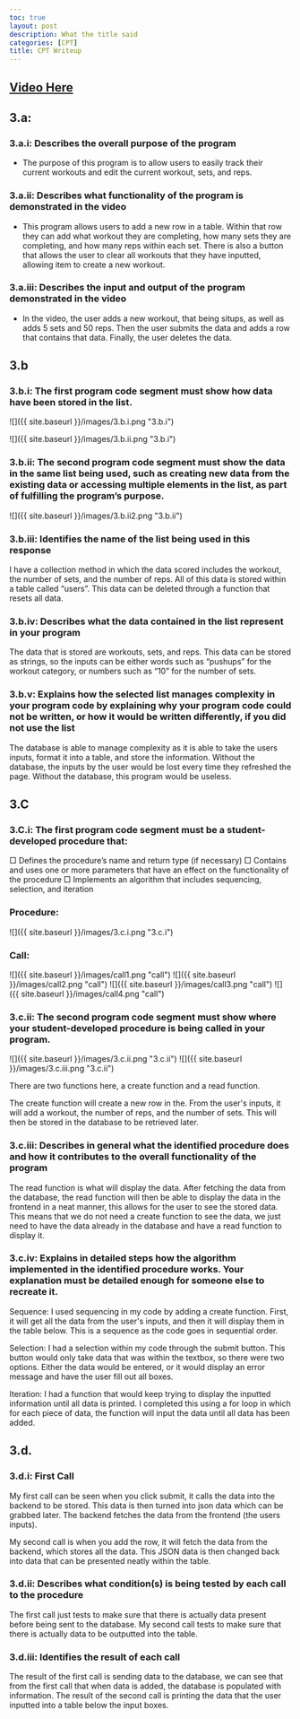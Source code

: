 ```yaml
---
toc: true
layout: post
description: What the title said
categories: [CPT]
title: CPT Writeup
---
```


## [Video Here](https://drive.google.com/file/d/1Igub2Sq3OX9eFO8xkUcnbgltS78sFgtE/view)

## 3.a:

### 3.a.i: Describes the overall purpose of the program

* The purpose of this program is to allow users to easily track their current workouts and edit the current workout, sets, and reps.

### 3.a.ii: Describes what functionality of the program is demonstrated in the video

* This program allows users to add a new row in a table. Within that row they can add what workout they are completing, how many sets they are completing, and how many reps within each set. There is also a button that allows the user to clear all workouts that they have inputted, allowing item to create a new workout.

### 3.a.iii: Describes the input and output of the program demonstrated in the video

* In the video, the user adds a new workout, that being situps, as well as adds 5 sets and 50 reps. Then the user submits the data and adds a row that contains that data. Finally, the user deletes the data.

## 3.b

### 3.b.i: The first program code segment must show how data have been stored in the list.

![]({{ site.baseurl }}/images/3.b.i.png "3.b.i")

![]({{ site.baseurl }}/images/3.b.ii.png "3.b.i")
 

### 3.b.ii: The second program code segment must show the data in the same list being used, such as creating new data from the existing data or accessing multiple elements in the list, as part of fulfilling the program’s purpose.

![]({{ site.baseurl }}/images/3.b.ii2.png "3.b.ii")

### 3.b.iii: Identifies the name of the list being used in this response

I have a collection method in which the data scored includes the workout, the number of sets, and the number of reps. All of this data is stored within a table called “users”. This data can be deleted through a function that resets all data. 

### 3.b.iv: Describes what the data contained in the list represent in your program

The data that is stored are workouts, sets, and reps. This data can be stored as strings, so the inputs can be either words such as “pushups” for the workout category, or numbers such as “10” for the number of sets.

### 3.b.v: Explains how the selected list manages complexity in your program code by explaining why your program code could not be written, or how it would be written differently, if you did not use the list

The database is able to manage complexity as it is able to take the users inputs, format it into a table, and store the information. Without the database, the inputs by the user would be lost every time they refreshed the page. Without the database, this program would be useless.

## 3.C

### 3.C.i: The first program code segment must be a student-developed procedure that: 
□ Defines the procedure’s name and return type (if necessary) 
□ Contains and uses one or more parameters that have an effect on the functionality of the procedure 
□ Implements an algorithm that includes sequencing, selection, and iteration

### Procedure:
![]({{ site.baseurl }}/images/3.c.i.png "3.c.i")
### Call:
![]({{ site.baseurl }}/images/call1.png "call")
![]({{ site.baseurl }}/images/call2.png "call")
![]({{ site.baseurl }}/images/call3.png "call")
![]({{ site.baseurl }}/images/call4.png "call")

### 3.c.ii: The second program code segment must show where your student-developed procedure is being called in your program.

![]({{ site.baseurl }}/images/3.c.ii.png "3.c.ii")
![]({{ site.baseurl }}/images/3.c.iii.png "3.c.ii")

There are two functions here, a create function and a read function.

The create function will create a new row in the. From the user's inputs, it will add a workout, the number of reps, and the number of sets. This will then be stored in the database to be retrieved later.

### 3.c.iii: Describes in general what the identified procedure does and how it contributes to the overall functionality of the program

The read function is what will display the data. After fetching the data from the database, the read function will then be able to display the data in the frontend in a neat manner, this allows for the user to see the stored data. This means that we do not need a create function to see the data, we just need to have the data already in the database and have a read function to display it.

### 3.c.iv: Explains in detailed steps how the algorithm implemented in the identified procedure works. Your explanation must be detailed enough for someone else to recreate it.

Sequence: I used sequencing in my code by adding a create function. First, it will get all the data from the user's inputs, and then it will display them in the table below. This is a sequence as the code goes in sequential order.

Selection: I had a selection within my code through the submit button. This button would only take data that was within the textbox, so there were two options. Either the data would be entered, or it would display an error message and have the user fill out all boxes.

Iteration: I had a function that would keep trying to display the inputted information until all data is printed. I completed this using a for loop in which for each piece of data, the function will input the data until all data has been added.


## 3.d.

### 3.d.i: First Call

My first call can be seen when you click submit, it calls the data into the backend to be stored. This data is then turned into json data which can be grabbed later. The backend fetches the data from the frontend (the users inputs). 

My second call is when you add the row, it will fetch the data from the backend, which stores all the data. This JSON data is then changed back into data that can be presented neatly within the table.

### 3.d.ii: Describes what condition(s) is being tested by each call to the procedure

The first call just tests to make sure that there is actually data present before being sent to the database. My second call tests to make sure that there is actually data to be outputted into the table.

### 3.d.iii: Identifies the result of each call

The result of the first call is sending data to the database, we can see that from the first call that when data is added, the database is populated with information. The result of the second call is printing the data that the user inputted into a table below the input boxes.

